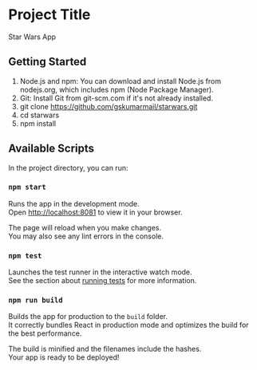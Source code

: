 # Project Title

Star Wars App

## Getting Started

1. Node.js and npm: You can download and install Node.js from nodejs.org, which includes npm (Node Package Manager).
2. Git: Install Git from git-scm.com if it's not already installed.
3. git clone https://github.com/gskumarmail/starwars.git
4. cd starwars
5. npm install

## Available Scripts

In the project directory, you can run:

### `npm start`

Runs the app in the development mode.\
Open [http://localhost:8081](http://localhost:8081) to view it in your browser.

The page will reload when you make changes.\
You may also see any lint errors in the console.

### `npm test`

Launches the test runner in the interactive watch mode.\
See the section about [running tests](https://facebook.github.io/create-react-app/docs/running-tests) for more information.

### `npm run build`

Builds the app for production to the `build` folder.\
It correctly bundles React in production mode and optimizes the build for the best performance.

The build is minified and the filenames include the hashes.\
Your app is ready to be deployed!
